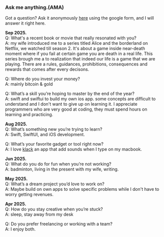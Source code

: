 ### Ask me anything.(AMA)

Got a question? Ask it anonymously [here](https://forms.gle/beSTt6aHENQn49iW9) using the google form, and I will answer it right here.  

**Sep 2025.**  
Q: What's a recent book or movie that really resonated with you?  
A: my wife introduced me to a series titled Alice and the borderland on Netflix, we watched till season 2. It's about a game inside near-death moment where if you fail at certain game you are death in a real life. This series brough me a to realization that indeed our life is a game that we are playing. There are a rules, guidances, prohibitions, consequences and rewards that comes after every decisons.

Q: Where do you invest your money?  
A: mainly bitcoin & gold

Q: What’s a skill you’re hoping to master by the end of the year?  
A: swift and swiftui to build my own ios app. some concepts are difficult to understand and I don't want to give up on learning it. I appreciate programmers who are very good at coding, they must spend hours on learning and practicing. 

**Aug 2025.**  
Q: What’s something new you’re trying to learn?  
A: Swift, SwiftUI, and iOS development. 

Q: What’s your favorite gadget or tool right now?  
A: I love [klack](https://tryklack.com/) an app that add sounds when I type on my macbook. 

**Jun 2025.**  
Q: What do you do for fun when you’re not working?  
A: badminton, living in the present with my wife, writing. 

**May 2025.**  
Q: What’s a dream project you’d love to work on?  
A: Maybe build on own apps to solve specific problems while I don't have to worry getting revenues. 

**Apr 2025.**  
Q: How do you stay creative when you’re stuck?  
A: sleep, stay away from my desk

Q: Do you prefer freelancing or working with a team?  
A: I enjoy both. 
